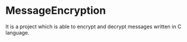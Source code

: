 # MessageEncryption
It is a project which is able to encrypt and decrypt messages written in C language.
